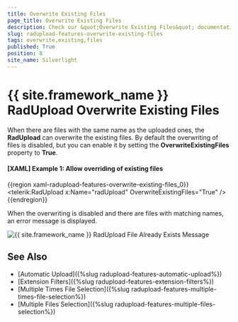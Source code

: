 ```yaml
---
title: Overwrite Existing Files
page_title: Overwrite Existing Files
description: Check our &quot;Overwrite Existing Files&quot; documentation article for the RadUpload {{ site.framework_name }} control.
slug: radupload-features-overwrite-existing-files
tags: overwrite,existing,files
published: True
position: 8
site_name: Silverlight
---
```


# {{ site.framework_name }} RadUpload Overwrite Existing Files

When there are files with the same name as the uploaded ones, the __RadUpload__ can overwrite the existing files. By default the overwriting of files is disabled, but you can enable it by setting the __OverwriteExistingFiles__ property to __True__.

#### __[XAML] Example 1: Allow overriding of existing files__  
{{region xaml-radupload-features-overwrite-existing-files_0}}
	<telerik:RadUpload x:Name="radUpload"
	                   OverwriteExistingFiles="True" />
{{endregion}}

When the overwriting is disabled and there are files with matching names, an error message is displayed.

![{{ site.framework_name }} RadUpload File Already Exists Message](images/RadUpload_Features_Overwriting_Existing_Files_01.png)

## See Also  
 * [Automatic Upload]({%slug radupload-features-automatic-upload%})
 * [Extension Filters]({%slug radupload-features-extension-filters%})
 * [Multiple Times File Selection]({%slug radupload-features-multiple-times-file-selection%})
 * [Multiple Files Selection]({%slug radupload-features-multiple-files-selection%})
 